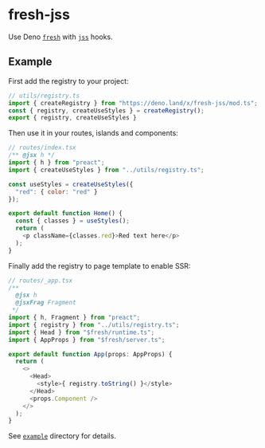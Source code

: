 # fresh-jss

Use Deno [`fresh`](https://fresh.deno.dev/) with [`jss`](https://cssinjs.org/) hooks.

## Example

First add the registry to your project:

```js
// utils/registry.ts
import { createRegistry } from "https://deno.land/x/fresh-jss/mod.ts";
const { registry, createUseStyles } = createRegistry();
export { registry, createUseStyles }
```

Then use it in your routes, islands and components:

```js
// routes/index.tsx
/** @jsx h */
import { h } from "preact";
import { createUseStyles } from "../utils/registry.ts";

const useStyles = createUseStyles({
  "red": { color: "red" }
});

export default function Home() {
  const { classes } = useStyles();
  return (
    <p className={classes.red}>Red text here</p>
  );
}
```

Finally add the registry to page template to enable SSR:

```js
// routes/_app.tsx
/** 
  @jsx h
  @jsxFrag Fragment
 */
import { h, Fragment } from "preact";
import { registry } from "../utils/registry.ts";
import { Head } from "$fresh/runtime.ts";
import { AppProps } from "$fresh/server.ts";

export default function App(props: AppProps) {
  return (
    <>
      <Head>
        <style>{ registry.toString() }</style>
      </Head>
      <props.Component />
    </>
  );
}
```

See [`example`](./example) directory for details.